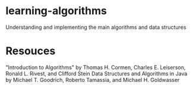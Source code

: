 # learning-algorithms
Understanding and implementing the main algorithms and data structures

# Resouces
"Introduction to Algorithms" by Thomas H. Cormen, Charles E. Leiserson, Ronald L. Rivest, and Clifford Stein
Data Structures and Algorithms in Java by Michael T. Goodrich, Roberto Tamassia, and Michael H. Goldwasser

